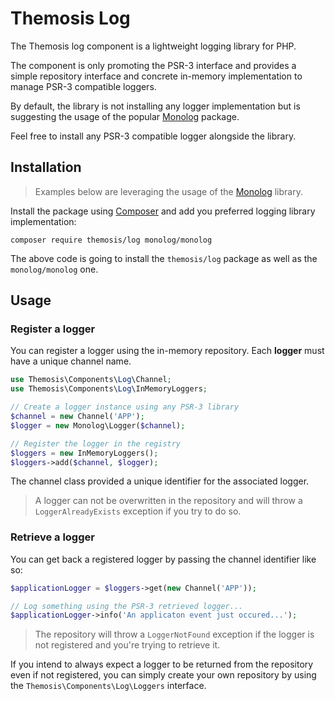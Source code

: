 <!--
SPDX-FileCopyrightText: 2024 Julien Lambé <julien@themosis.com>

SPDX-License-Identifier: GPL-3.0-or-later
-->

Themosis Log
============

The Themosis log component is a lightweight logging library for PHP.

The component is only promoting the PSR-3 interface and provides a simple repository interface and concrete
in-memory implementation to manage PSR-3 compatible loggers.

By default, the library is not installing any logger implementation but is suggesting the usage of the
popular [Monolog](https://seldaek.github.io/monolog/) package.

Feel free to install any PSR-3 compatible logger alongside the library.

Installation
------------

> Examples below are leveraging the usage of the [Monolog](https://seldaek.github.io/monolog/) library.

Install the package using [Composer](https://getcomposer.org/) and add you preferred logging library implementation:

```shell
composer require themosis/log monolog/monolog
```

The above code is going to install the `themosis/log` package as well as the `monolog/monolog` one.

Usage
-----

### Register a logger

You can register a logger using the in-memory repository. Each **logger** must have a unique channel name.

```php
use Themosis\Components\Log\Channel;
use Themosis\Components\Log\InMemoryLoggers;

// Create a logger instance using any PSR-3 library
$channel = new Channel('APP');
$logger = new Monolog\Logger($channel);

// Register the logger in the registry
$loggers = new InMemoryLoggers();
$loggers->add($channel, $logger);
```

The channel class provided a unique identifier for the associated logger.

> A logger can not be overwritten in the repository and will throw a `LoggerAlreadyExists` exception if you try to do so.

### Retrieve a logger

You can get back a registered logger by passing the channel identifier like so:

```php
$applicationLogger = $loggers->get(new Channel('APP'));

// Log something using the PSR-3 retrieved logger...
$applicationLogger->info('An applicaton event just occured...');
```

> The repository will throw a `LoggerNotFound` exception if the logger is not registered and you're trying to retrieve it.

If you intend to always expect a logger to be returned from the repository even if not registered, you can 
simply create your own repository by using the `Themosis\Components\Log\Loggers` interface.
